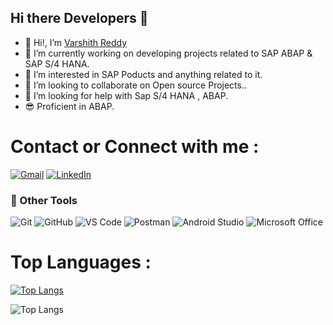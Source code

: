 ## Hi there Developers 👋

- 👋 Hi!, I’m <a class="badge-base__link LI-simple-link" href="www.linkedin.com/in/t-varshith-reddy?trk=profile-badge">Varshith Reddy</a>
- 🔭 I’m currently working on developing projects related to SAP ABAP & SAP S/4 HANA.
- 👀 I’m interested in SAP Poducts and anything related to it.
- 👯 I’m looking to collaborate on Open source Projects..
- 🤔 I’m looking for help with Sap S/4 HANA , ABAP.
- 😎 Proficient in ABAP.

  
# Contact or Connect with me :
[![Gmail](https://img.shields.io/badge/Gmail-EA4335?style=flat&logo=gmail&logoColor=white)](mailto:varshithreddyt2004@gmail.com)
[![LinkedIn](https://img.shields.io/badge/LinkedIn-0077B5?style=flat&logo=linkedin&logoColor=white)](https://www.linkedin.com/in/t-varshith-reddy.)

### 🔧 Other Tools
![Git](https://img.shields.io/badge/-Git-F05032?logo=git&logoColor=white)
![GitHub](https://img.shields.io/badge/-GitHub-181717?logo=github&logoColor=white)
![VS Code](https://img.shields.io/badge/-VS%20Code-007ACC?logo=visual-studio-code&logoColor=white)
![Postman](https://img.shields.io/badge/-Postman-FF6C37?logo=postman&logoColor=white)
![Android Studio](https://img.shields.io/badge/-Android%20Studio-3DDC84?logo=androidstudio&logoColor=white)
![Microsoft Office](https://img.shields.io/badge/-Microsoft%20Office-D83B01?logo=microsoftoffice&logoColor=white)


# Top Languages :
[![Top Langs](https://github-readme-stats.vercel.app/api?username=Thinnelapudi-varshith-reddy&theme=synthwave&show_icons=true)](https://github.com/Thinnelapudi-varshith-reddy)

![Top Langs](https://github-readme-stats.vercel.app/api/top-langs/?username=Thinnelapudi-varshith-reddy&theme=synthwave&hide_progress=false)



